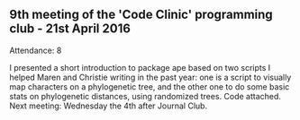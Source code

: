 9th meeting of the 'Code Clinic' programming club - 21st April 2016
----

Attendance: 8

I presented a short introduction to package ape based on two scripts I helped Maren and Christie writing in the past year: one is a script to visually map characters on a phylogenetic tree, and the other one to do some basic stats on phylogenetic distances, using randomized trees. Code attached.
Next meeting: Wednesday the 4th after Journal Club.
